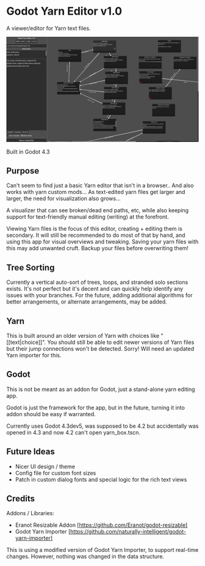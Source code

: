 # Godot Yarn Editor v1.0
A viewer/editor for Yarn text files.

<p align="center">
  <img src="media/godot-yarn-editor-screen1.png">
</p>

Built in Godot 4.3

## Purpose

Can't seem to find just a basic Yarn editor that isn't in a browser..
And also works with yarn custom mods...
As text-edited yarn files get larger and larger, the need for visualization also grows...

A visualizer that can see broken/dead end paths, etc, while also keeping support for text-friendly manual editing (writing) at the forefront.

Viewing Yarn files is the focus of this editor, creating + editing them is secondary.
It will still be recommended to do most of that by hand, and using this app for visual overviews and tweaking.
Saving your yarn files with this may add unwanted cruft. Backup your files before overwriting them!

## Tree Sorting

Currently a vertical auto-sort of trees, loops, and stranded solo sections exists.
It's not perfect but it's decent and can quickly help identify any issues with your branches.
For the future, adding additional algorithms for better arrangements, or alternate arrangements, may be added.

## Yarn

This is built around an older version of Yarn with choices like "[[text|choice]]". You should still be able to edit newer versions of Yarn files but their jump connections won't be detected. Sorry! Will need an updated Yarn importer for this.

## Godot

This is not be meant as an addon for Godot, just a stand-alone yarn editing app.

Godot is just the framework for the app, but in the future, turning it into addon should be easy if warranted.

Currently uses Godot 4.3dev5, was supposed to be 4.2 but accidentally was opened in 4.3 and now 4.2 can't open yarn_box.tscn.

## Future Ideas

- Nicer UI design / theme
- Config file for custom font sizes
- Patch in custom dialog fonts and special logic for the rich text views

## Credits

Addons / Libraries:
- Eranot Resizable Addon [https://github.com/Eranot/godot-resizable]
- Godot Yarn Importer [https://github.com/naturally-intelligent/godot-yarn-importer]

This is using a modified version of Godot Yarn Importer, to support real-time changes. However, nothing was changed in the data structure.
